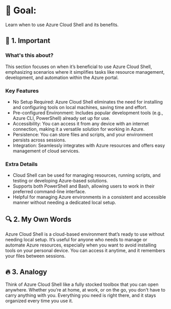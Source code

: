 # 🎯 Goal:
Learn when to use Azure Cloud Shell and its benefits.

## 🧠 1. Important

### What's this about?
This section focuses on when it’s beneficial to use Azure Cloud Shell, emphasizing scenarios where it simplifies tasks like resource management, development, and automation within the Azure portal.

### Key Features
 - No Setup Required: Azure Cloud Shell eliminates the need for installing and configuring tools on local machines, saving time and effort.
 - Pre-configured Environment: Includes popular development tools (e.g., Azure CLI, PowerShell) already set up for use.
 - Accessibility: You can access it from any device with an internet connection, making it a versatile solution for working in Azure.
 - Persistence: You can store files and scripts, and your environment persists across sessions.
 - Integration: Seamlessly integrates with Azure resources and offers easy management of cloud services.

### Extra Details
 - Cloud Shell can be used for managing resources, running scripts, and testing or developing Azure-based solutions.
 - Supports both PowerShell and Bash, allowing users to work in their preferred command-line interface.
 - Helpful for managing Azure environments in a consistent and accessible manner without needing a dedicated local setup.

## 🔍 2. My Own Words
Azure Cloud Shell is a cloud-based environment that’s ready to use without needing local setup. It’s useful for anyone who needs to manage or automate Azure resources, especially when you want to avoid installing tools on your personal device. You can access it anytime, and it remembers your files between sessions.

## 🔥 3. Analogy
Think of Azure Cloud Shell like a fully stocked toolbox that you can open anywhere. Whether you’re at home, at work, or on the go, you don't have to carry anything with you. Everything you need is right there, and it stays organized every time you use it.

